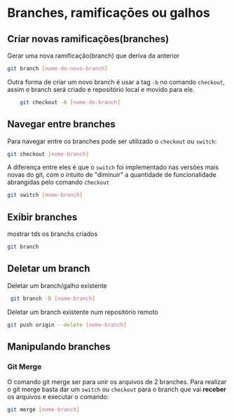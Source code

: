 # Branches, ramificações ou galhos

## Criar novas ramificações(branches)

Gerar uma nova ramificação(branch) que deriva da anterior

```bash
git branch [nome-do-novo-branch]
```

Outra forma de criar um novo branch é usar a tag `-b` no comando `checkout`, assim o branch será criado e repositório local e movido para ele.

```bash
    git checkout -b [nome-do-branch]
```

## Navegar entre branches

Para navegar entre os branches pode ser utilizado o `checkout` ou `switch`:

```bash
git checkout [nome-branch]
```

A diferença entre eles é que o `switch` foi implementado nas versões mais novas do git, com o intuito de "diminuir" a quantidade de funcionalidade abrangidas pelo comando `checkout`

```bash
git switch [nome-branch]
```

## Exibir branches

mostrar tds os branchs criados

```bash
git branch
```

[//]: # "adicionar tags "

## Deletar um branch

Deletar um branch/galho existente

```bash
 git branch -D [nome-branch]
```

Deletar um branch existente num repositório remoto

```bash
git push origin --delete [nome-branch]

```

## Manipulando branches

### Git Merge

O comando git merge ser para unir os arquivos de 2 branches. Para realizar o git merge basta dar um `switch` ou `checkout` para o branch que vai **receber** os arquivos e executar o comando:

```bash
git merge [nome-branch]
```

